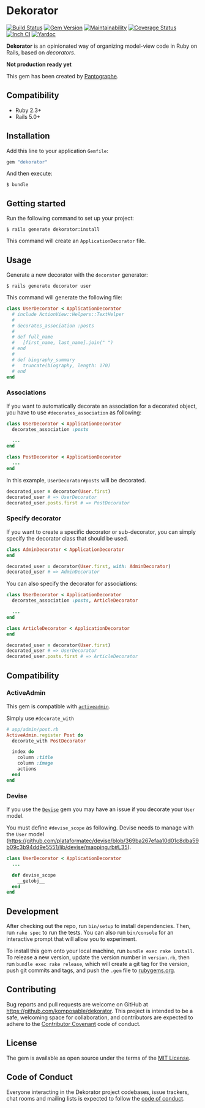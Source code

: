 # Dekorator

[![Build Status](https://travis-ci.org/komposable/dekorator.svg?branch=master)](https://travis-ci.org/komposable/dekorator)
[![Gem Version](https://badge.fury.io/rb/dekorator.svg)](https://rubygems.org/gems/dekorator)
[![Maintainability](https://api.codeclimate.com/v1/badges/f7ab08512ead00da34c0/maintainability)](https://codeclimate.com/github/komposable/dekorator/maintainability)
[![Coverage Status](https://coveralls.io/repos/github/komposable/dekorator/badge.svg)](https://coveralls.io/github/komposable/dekorator)
[![Inch CI](https://inch-ci.org/github/komposable/dekorator.svg?branch=master)](https://inch-ci.org/github/komposable/dekorator)
[![Yardoc](https://img.shields.io/badge/doc-yardoc-blue.svg)](https://www.rubydoc.info/github/komposable/dekorator/master)

**Dekorator** is an opinionated way of organizing model-view code in
Ruby on Rails, based on _decorators_.

**Not production ready yet**

This gem has been created by [Pantographe](https://pantographe.studio).

## Compatibility

* Ruby 2.3+
* Rails 5.0+

## Installation

Add this line to your application `Gemfile`:

```ruby
gem "dekorator"
```

And then execute:

    $ bundle

## Getting started

Run the following command to set up your project:

    $ rails generate dekorator:install

This command will create an `ApplicationDecorator` file.

## Usage

Generate a new decorator with the `decorator` generator:

    $ rails generate decorator user

This command will generate the following file:

```ruby
class UserDecorator < ApplicationDecorator
  # include ActionView::Helpers::TextHelper
  #
  # decorates_association :posts
  #
  # def full_name
  #   [first_name, last_name].join(" ")
  # end
  #
  # def biography_summary
  #   truncate(biography, length: 170)
  # end
end
```

### Associations

If you want to automatically decorate an association for a decorated object,
you have to use `#decorates_association` as following:

```ruby
class UserDecorator < ApplicationDecorator
  decorates_association :posts

  ...
end

class PostDecorator < ApplicationDecorator
  ...
end
```

In this example, `UserDecorator#posts` will be decorated.

```ruby
decorated_user = decorator(User.first)
decorated_user # => UserDecorator
decorated_user.posts.first # => PostDecorator
```

### Specify decorator

If you want to create a specific decorator or sub-decorator, you can simply
specify the decorator class that should be used.

```ruby
class AdminDecorator < ApplicationDecorator
end

decorated_user = decorator(User.first, with: AdminDecorator)
decorated_user # => AdminDecorator
```

You can also specify the decorator for associations:

```ruby
class UserDecorator < ApplicationDecorator
  decorates_association :posts, ArticleDecorator

  ...
end

class ArticleDecorator < ApplicationDecorator
end

decorated_user = decorator(User.first)
decorated_user # => UserDecorator
decorated_user.posts.first # => ArticleDecorator
```

## Compatibility

### ActiveAdmin

This gem is compatible with [`activeadmin`][activeadmin].

Simply use `#decorate_with`

```ruby
# app/admin/post.rb
ActiveAdmin.register Post do
  decorate_with PostDecorator

  index do
    column :title
    column :image
    actions
  end
end
```

### Devise

If you use the [`Devise`][devise] gem you may have an issue if you decorate your
`User` model.

You must define `#devise_scope` as following. Devise needs to manage with the
`User` model (https://github.com/plataformatec/devise/blob/369ba267efaa10d01c8dba59b09c3b94dd9e5551/lib/devise/mapping.rb#L35).

```ruby
class UserDecorator < ApplicationDecorator
  ...

  def devise_scope
    __getobj__
  end
end
```

## Development

After checking out the repo, run `bin/setup` to install dependencies. Then, run
`rake spec` to run the tests. You can also run `bin/console` for an interactive
prompt that will allow you to experiment.

To install this gem onto your local machine, run `bundle exec rake install`.
To release a new version, update the version number in `version.rb`, then
run `bundle exec rake release`, which will create a git tag for the version,
push git commits and tags, and push the `.gem` file to [rubygems.org].

## Contributing

Bug reports and pull requests are welcome on GitHub at
https://github.com/komposable/dekorator. This project is intended to be a safe,
welcoming space for collaboration, and contributors are expected to adhere to
the [Contributor Covenant](http://contributor-covenant.org) code of conduct.

## License

The gem is available as open source under the terms of the [MIT License].

## Code of Conduct

Everyone interacting in the Dekorator project codebases, issue trackers,
chat rooms and mailing lists is expected to follow the [code of conduct].

[activeadmin]: https://activeadmin.info/11-decorators.html
[devise]: https://github.com/plataformatec/devise/
[rubygems.org]: https://rubygems.org
[MIT License]: https://opensource.org/licenses/MIT
[code of conduct]: https://github.com/komposable/dekorator/blob/master/CODE_OF_CONDUCT.md
